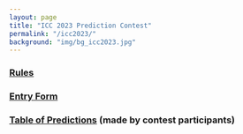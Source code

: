 ```yaml
---
layout: page
title: "ICC 2023 Prediction Contest"
permalink: "/icc2023/"
background: "img/bg_icc2023.jpg"
---
```


###  [Rules](../contest/rules)

### [Entry Form](../contest/entry)

### [Table of Predictions](../contest/predictions) (made by contest participants)

